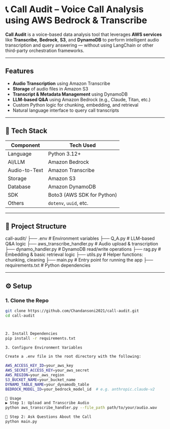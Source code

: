 # 📞 Call Audit – Voice Call Analysis using AWS Bedrock & Transcribe

**Call Audit** is a voice-based data analysis tool that leverages **AWS services** like **Transcribe**, **Bedrock**, **S3**, and **DynamoDB** to perform intelligent audio transcription and query answering — without using LangChain or other third-party orchestration frameworks.

---

##  Features

-  **Audio Transcription** using Amazon Transcribe
-  **Storage** of audio files in Amazon S3
-  **Transcript & Metadata Management** using DynamoDB
-  **LLM-based Q&A** using Amazon Bedrock (e.g., Claude, Titan, etc.)
-  Custom Python logic for chunking, embedding, and retrieval
-  Natural language interface to query call transcripts

---

## 🧰 Tech Stack

| Component      | Tech Used                 |
|----------------|---------------------------|
| Language       | Python 3.12+               |
| AI/LLM         | Amazon Bedrock            |
| Audio-to-Text  | Amazon Transcribe         |
| Storage        | Amazon S3                 |
| Database       | Amazon DynamoDB           |
| SDK            | Boto3 (AWS SDK for Python)|
| Others         | `dotenv`, `uuid`, etc.    |

---

## 📁 Project Structure

call-audit/
├── .env # Environment variables
├── Q_A.py # LLM-based Q&A logic
├── aws_transcribe_handler.py # Audio upload & transcription
├── dynamo_handler.py # DynamoDB read/write operations
├── rag.py # Embedding & basic retrieval logic
├── utils.py # Helper functions: chunking, cleaning
├── main.py # Entry point for running the app
├── requirements.txt # Python dependencies


---

## ⚙️ Setup

### 1. Clone the Repo

```bash
git clone https://github.com/Chandansoni2021/call-audit.git
cd call-audit



2. Install Dependencies
pip install -r requirements.txt

3. Configure Environment Variables

Create a .env file in the root directory with the following:

AWS_ACCESS_KEY_ID=your_aws_key
AWS_SECRET_ACCESS_KEY=your_aws_secret
AWS_REGION=your_aws_region
S3_BUCKET_NAME=your_bucket_name
DYNAMO_TABLE_NAME=your_dynamodb_table
BEDROCK_MODEL_ID=your_bedrock_model_id  # e.g. anthropic.claude-v2

🧪 Usage
▶️ Step 1: Upload and Transcribe Audio
python aws_transcribe_handler.py --file_path path/to/your/audio.wav

💬 Step 2: Ask Questions About the Call
python main.py


